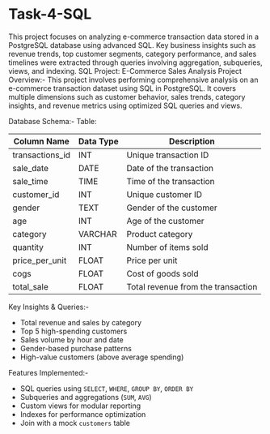 # Task-4-SQL
This project focuses on analyzing e-commerce transaction data stored in a PostgreSQL database using advanced SQL. Key business insights such as revenue trends, top customer segments, category performance, and sales timelines were extracted through queries involving aggregation, subqueries, views, and indexing.
 SQL Project: E-Commerce Sales Analysis
 Project Overview:-
This project involves performing comprehensive analysis on an e-commerce transaction dataset using SQL in PostgreSQL. It covers multiple dimensions such as customer behavior, sales trends, category insights, and revenue metrics using optimized SQL queries and views.

Database Schema:-
Table: 

| Column Name       | Data Type  | Description                          |
|-------------------|------------|--------------------------------------|
| transactions_id   | INT        | Unique transaction ID                |
| sale_date         | DATE       | Date of the transaction              |
| sale_time         | TIME       | Time of the transaction              |
| customer_id       | INT        | Unique customer ID                   |
| gender            | TEXT       | Gender of the customer               |
| age               | INT        | Age of the customer                  |
| category          | VARCHAR    | Product category                     |
| quantity          | INT        | Number of items sold                 |
| price_per_unit    | FLOAT      | Price per unit                       |
| cogs              | FLOAT      | Cost of goods sold                   |
| total_sale        | FLOAT      | Total revenue from the transaction   |


Key Insights & Queries:-

- Total revenue and sales by category
- Top 5 high-spending customers
- Sales volume by hour and date
- Gender-based purchase patterns
- High-value customers (above average spending)

Features Implemented:-

-  SQL queries using `SELECT`, `WHERE`, `GROUP BY`, `ORDER BY`
-  Subqueries and aggregations (`SUM`, `AVG`)
-  Custom views for modular reporting
-  Indexes for performance optimization
-  Join with a mock `customers` table

